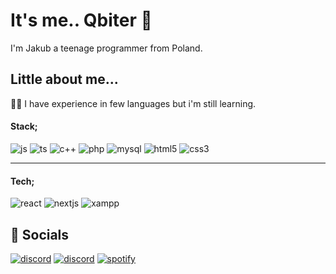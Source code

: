
# It's me.. Qbiter 👋
I'm Jakub a teenage programmer from Poland. 

## Little about me...
👩‍💻 I have experience in few languages but i'm still learning.


#### Stack;
![js](https://img.shields.io/badge/JAVASCRIPT-000000?style=for-the-badge&logo=javascript)
![ts](https://img.shields.io/badge/typescript-000000?style=for-the-badge&logo=typescript)
![c++](https://img.shields.io/badge/C++-000000?style=for-the-badge&logo=cplusplus&logoColor=blue)
![php](https://img.shields.io/badge/php-000000?style=for-the-badge&logo=php)
![mysql](https://img.shields.io/badge/mysql-000000?style=for-the-badge&logo=mysql)
![html5](https://img.shields.io/badge/HTML5-000000?style=for-the-badge&logo=html5)
![css3](https://img.shields.io/badge/CSS3-000000?style=for-the-badge&logo=css3&logoColor=blue)

-----

#### Tech;
![react](https://img.shields.io/badge/react-262626?style=for-the-badge&logo=react)
![nextjs](https://img.shields.io/badge/next-0d0d0d?style=for-the-badge&logo=next.js)
![xampp](https://img.shields.io/badge/xampp-1a0f00?style=for-the-badge&logo=xampp)

## 🔗 Socials
[![discord](https://img.shields.io/badge/QBITER%238020-7289da?style=for-the-badge&logo=discord&logoColor=white)](https://discord.com/users/385119411427606541)
[![discord](https://img.shields.io/badge/QBITER%232137-7289da?style=for-the-badge&logo=discord&logoColor=white)](https://discord.com/users/772425201568055316)
[![spotify](https://img.shields.io/badge/QBITER-1DB954?style=for-the-badge&logo=spotify&logoColor=white)](https://open.spotify.com/user/a56r3hj0uz08zxqsdnjg0rio4?si=60176d56daf3407c)
